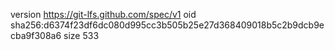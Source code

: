 version https://git-lfs.github.com/spec/v1
oid sha256:d6374f23df6dc080d995cc3b505b25e27d368409018b5c2b9dcb9ecba9f308a6
size 533
